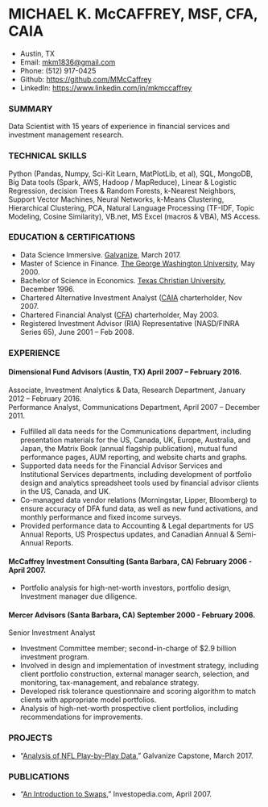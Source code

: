 # MICHAEL K. McCAFFREY, MSF, CFA, CAIA
* Austin, TX  
* Email: mkm1836@gmail.com  
* Phone: (512) 917-0425  
* Github: https://github.com/MMcCaffrey  
* LinkedIn: https://www.linkedin.com/in/mkmccaffrey  


### SUMMARY  
Data Scientist with 15 years of experience in financial services and investment management research. 


### TECHNICAL SKILLS
Python (Pandas, Numpy, Sci-Kit Learn, MatPlotLib, et al), SQL, MongoDB, Big Data tools (Spark, AWS, Hadoop / MapReduce), Linear & Logistic Regression, decision Trees & Random Forests, k-Nearest Neighbors, Support Vector Machines, Neural Networks, k-Means Clustering, Hierarchical Clustering, PCA, Natural Language Processing (TF-IDF, Topic Modeling, Cosine Similarity), VB.net, MS Excel (macros & VBA), MS Access.


### EDUCATION & CERTIFICATIONS
* Data Science Immersive. [Galvanize](https://new.galvanize.com/austin/data-science#curriculum), March 2017.  
* Master of Science in Finance. [The George Washington University](http://business.gwu.edu/programs/specialized-masters/m-s-in-finance/), May 2000.  
* Bachelor of Science in Economics. [Texas Christian University](http://www.econ.tcu.edu/), December 1996.   
* Chartered Alternative Investment Analyst ([CAIA]((https://www.caia.org/)) charterholder, Nov 2007.  
* Chartered Financial Analyst ([CFA](https://www.cfainstitute.org/pages/index.aspx)) charterholder, May 2003.  
* Registered Investment Advisor (RIA) Representative (NASD/FINRA Series 65), June 2001 – Feb 2008.  


### EXPERIENCE
#### Dimensional Fund Advisors (Austin, TX) April 2007 – February 2016.  
Associate, Investment Analytics & Data, Research Department, January 2012 – February 2016.  
Performance Analyst, Communications Department, April 2007 – December 2011.  
* Fulfilled all data needs for the Communications department, including presentation materials for the US, Canada, UK, Europe, Australia, and Japan, the Matrix Book (annual flagship publication), mutual fund performance pages, AUM reporting, and website charts and graphs.
* Supported data needs for the Financial Advisor Services and Institutional Services departments, including development of portfolio design and analytics spreadsheet tools used by financial advisor clients in the US, Canada, and UK.
* Co-managed data vendor relations (Morningstar, Lipper, Bloomberg) to ensure accuracy of DFA fund data, as well as new fund activations, and monthly performance and fixed income surveys.
* Provided performance data to Accounting & Legal departments for US Annual Reports, US Prospectus updates, and Canadian Annual & Semi-Annual Reports.


#### McCaffrey Investment Consulting (Santa Barbara, CA) February 2006 - April 2007.  
* Portfolio analysis for high-net-worth investors, portfolio design, Investment manager due diligence.


#### Mercer Advisors (Santa Barbara, CA) September 2000 - February 2006.  
Senior Investment Analyst  
* Investment Committee member; second-in-charge of $2.9 billion investment program.  
* Involved in design and implementation of investment strategy, including client portfolio construction, external manager search, selection, and monitoring, tax-management, and rebalance strategy.  
* Developed risk tolerance questionnaire and scoring algorithm to match clients with appropriate model portfolios.  
* Analysis of high-net-worth prospective client portfolios, including recommendations for improvements.  
 

### PROJECTS
* “[Analysis of NFL Play-by-Play Data](https://github.com/MMcCaffrey/GalvanizeCapstone),” Galvanize Capstone, March 2017.  


### PUBLICATIONS
* “[An Introduction to Swaps](http://www.investopedia.com/articles/optioninvestor/07/swaps.asp),” Investopedia.com, April 2007. 
